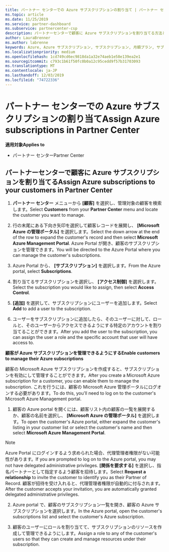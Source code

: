 ```yaml
---
title: パートナー センターでの Azure サブスクリプションの割り当て | パートナー センター
ms.topic: article
ms.date: 11/25/2019
ms.service: partner-dashboard
ms.subservice: partnercenter-csp
description: パートナーセンターで顧客に Azure サブスクリプションを割り当てる方法と、顧客が自分のサブスクリプションを管理できるようにする方法について説明します。
author: LauraBrenner
ms.author: labrenne
keywords: Azure, Azure サブスクリプション, サブスクリプション, 月額プラン, サブスクリプションの割り当て, Azure サブスクリプションの管理
ms.localizationpriority: medium
ms.openlocfilehash: 1cd749cd6ec9818da1a32e74aeb1e58e139ea2e1
ms.sourcegitcommit: c793c1b61f50fc0b0a12c95cedd9f57b31703093
ms.translationtype: MT
ms.contentlocale: ja-JP
ms.lasthandoff: 12/03/2019
ms.locfileid: "74722336"
---
```

# <a name="assign-azure-subscriptions-in-partner-center"></a><span data-ttu-id="9e261-104">パートナー センターでの Azure サブスクリプションの割り当て</span><span class="sxs-lookup"><span data-stu-id="9e261-104">Assign Azure subscriptions in Partner Center</span></span>

<span data-ttu-id="9e261-105">**適用対象**</span><span class="sxs-lookup"><span data-stu-id="9e261-105">**Applies to**</span></span>

- <span data-ttu-id="9e261-106">パートナー センター</span><span class="sxs-lookup"><span data-stu-id="9e261-106">Partner Center</span></span>

## <a name="assign-azure-subscriptions-to-your-customers-in-partner-center"></a><span data-ttu-id="9e261-107">パートナーセンターで顧客に Azure サブスクリプションを割り当てる</span><span class="sxs-lookup"><span data-stu-id="9e261-107">Assign Azure subscriptions to your customers in Partner Center</span></span>

1. <span data-ttu-id="9e261-108">**パートナー センター** メニューから **[顧客]** を選択し、管理対象の顧客を検索します。</span><span class="sxs-lookup"><span data-stu-id="9e261-108">Select **Customers** from your **Partner Center** menu and locate the customer you want to manage.</span></span>

2. <span data-ttu-id="9e261-109">行の末尾にある下向き矢印を選択して顧客レコードを展開し、 **[Microsoft Azure の管理ポータル]** を選択します。</span><span class="sxs-lookup"><span data-stu-id="9e261-109">Select the down arrow at the end of the row to expand the customer's record and then select **Microsoft Azure Management Portal**.</span></span> <span data-ttu-id="9e261-110">Azure Portal が開き、顧客のサブスクリプションを管理できます。</span><span class="sxs-lookup"><span data-stu-id="9e261-110">You will be directed to the Azure Portal where you can manage the customer's subscriptions.</span></span>

3. <span data-ttu-id="9e261-111">Azure Portal から、 **[サブスクリプション]** を選択します。</span><span class="sxs-lookup"><span data-stu-id="9e261-111">From the Azure portal, select **Subscriptions**.</span></span>

4. <span data-ttu-id="9e261-112">割り当てるサブスクリプションを選択し、 **[アクセス制御]** を選択します。</span><span class="sxs-lookup"><span data-stu-id="9e261-112">Select the subscription you would like to assign, then select **Access Control**.</span></span>

5. <span data-ttu-id="9e261-113">**[追加]** を選択して、サブスクリプションにユーザーを追加します。</span><span class="sxs-lookup"><span data-stu-id="9e261-113">Select **Add** to add a user to the subscription.</span></span> 

6. <span data-ttu-id="9e261-114">ユーザーをサブスクリプションに追加したら、そのユーザーに対して、ロールと、そのユーザーからアクセスできるようにする特定のアカウントを割り当てることができます。</span><span class="sxs-lookup"><span data-stu-id="9e261-114">After you add the user to the subscription, you can assign the user a role and the specific account that user will have access to.</span></span>

<span data-ttu-id="9e261-115">**顧客が Azure サブスクリプションを管理できるようにする**</span><span class="sxs-lookup"><span data-stu-id="9e261-115">**Enable customers to manage their Azure subscriptions**</span></span>

<span data-ttu-id="9e261-116">顧客の Microsoft Azure サブスクリプションを作成すると、サブスクリプションを有効にして管理することができます。</span><span class="sxs-lookup"><span data-stu-id="9e261-116">After you create a Microsoft Azure subscription for a customer, you can enable them to manage the subscription.</span></span> <span data-ttu-id="9e261-117">これを行うには、顧客の Microsoft Azure 管理ポータルにログオンする必要があります。</span><span class="sxs-lookup"><span data-stu-id="9e261-117">To do this, you'll need to log on to the customer's Microsoft Azure Management portal.</span></span> 

1. <span data-ttu-id="9e261-118">顧客の Azure portal を開くには、顧客リスト内の顧客の一覧を展開するか、顧客の名前を選択し、 **[Microsoft Azure の管理ポータル]** を選択します。</span><span class="sxs-lookup"><span data-stu-id="9e261-118">To open the customer's Azure portal, either expand the customer's listing in your customer list or select the customer's name and then select **Microsoft Azure Management Portal**.</span></span>
    
> [!NOTE]  
> <span data-ttu-id="9e261-119">Azure Portal にログインするよう求められた場合、代理管理者権限がない可能性があります。</span><span class="sxs-lookup"><span data-stu-id="9e261-119">If you are prompted to log on to the Azure portal, you may not have delegated administrative privileges.</span></span> <span data-ttu-id="9e261-120">**[関係を要求する]** を選択し、指名パートナーとして指定するよう顧客を招待します。</span><span class="sxs-lookup"><span data-stu-id="9e261-120">Select **Request a relationship** to invite the customer to identify you as their Partner of Record.</span></span> <span data-ttu-id="9e261-121">顧客が招待を受け入れると、代理管理者権限が自動的に付与されます。</span><span class="sxs-lookup"><span data-stu-id="9e261-121">After the customer accepts your invitation, you are automatically granted delegated administrative privileges.</span></span> 

2. <span data-ttu-id="9e261-122">Azure portal で、顧客のサブスクリプション一覧を開き、顧客の Azure サブスクリプションを選択します。</span><span class="sxs-lookup"><span data-stu-id="9e261-122">In the Azure portal, open the customer's subscriptions list and select the customer's Azure subscription.</span></span>

3. <span data-ttu-id="9e261-123">顧客のユーザーにロールを割り当てて、サブスクリプションのリソースを作成して管理できるようにします。</span><span class="sxs-lookup"><span data-stu-id="9e261-123">Assign a role to any of the customer's users so that they can create and manage resources under their subscription.</span></span>


